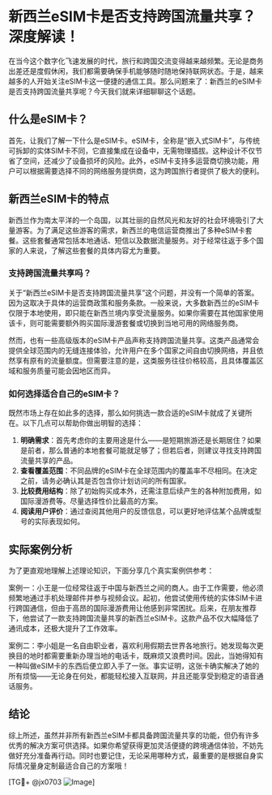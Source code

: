 # 新西兰eSIM卡是否支持跨国流量共享？深度解读！

在当今这个数字化飞速发展的时代，旅行和跨国交流变得越来越频繁。无论是商务出差还是度假休闲，我们都需要确保手机能够随时随地保持联网状态。于是，越来越多的人开始关注eSIM卡这一便捷的通信工具。那么问题来了：新西兰的eSIM卡是否支持跨国流量共享呢？今天我们就来详细聊聊这个话题。

## 什么是eSIM卡？

首先，让我们了解一下什么是eSIM卡。eSIM卡，全称是“嵌入式SIM卡”，与传统可拆卸的实体SIM卡不同，它直接集成在设备中，无需物理插拔。这种设计不仅节省了空间，还减少了设备损坏的风险。此外，eSIM卡支持多运营商切换功能，用户可以根据需要选择不同的网络服务提供商，这为跨国旅行者提供了极大的便利。

## 新西兰eSIM卡的特点

新西兰作为南太平洋的一个岛国，以其壮丽的自然风光和友好的社会环境吸引了大量游客。为了满足这些游客的需求，新西兰的电信运营商推出了多种eSIM卡套餐。这些套餐通常包括本地通话、短信以及数据流量服务。对于经常往返于多个国家的人来说，了解这些套餐的具体内容尤为重要。

### 支持跨国流量共享吗？

关于“新西兰eSIM卡是否支持跨国流量共享”这个问题，并没有一个简单的答案。因为这取决于具体的运营商政策和服务条款。一般来说，大多数新西兰的eSIM卡仅限于本地使用，即只能在新西兰境内享受流量服务。如果你需要在其他国家使用该卡，则可能需要额外购买国际漫游套餐或切换到当地可用的网络服务商。

然而，也有一些高级版本的eSIM卡产品声称支持跨国流量共享。这类产品通常会提供全球范围内的无缝连接体验，允许用户在多个国家之间自由切换网络，并且依然享有原有的流量额度。但需要注意的是，这类服务往往价格较高，且具体覆盖区域和服务质量可能会因地区而异。

### 如何选择适合自己的eSIM卡？

既然市场上存在如此多的选择，那么如何挑选一款合适的eSIM卡就成了关键所在。以下几点可以帮助你做出明智的选择：

1. **明确需求**：首先考虑你的主要用途是什么——是短期旅游还是长期居住？如果是前者，那么普通的本地套餐可能就足够了；但若后者，则建议寻找支持跨国流量共享的产品。
2. **查看覆盖范围**：不同品牌的eSIM卡在全球范围内的覆盖率不尽相同。在决定之前，请务必确认其是否包含你计划访问的所有国家。
3. **比较费用结构**：除了初始购买成本外，还需注意后续产生的各种附加费用，如国际漫游费等。尽量选择性价比最高的方案。
4. **阅读用户评价**：通过查阅其他用户的反馈信息，可以更好地评估某个品牌或型号的实际表现如何。

## 实际案例分析

为了更直观地理解上述理论知识，下面分享几个真实案例供参考：

案例一：小王是一位经常往返于中国与新西兰之间的商人。由于工作需要，他必须频繁地通过手机处理邮件并参与视频会议。起初，他尝试使用传统的实体SIM卡进行跨国通信，但由于高昂的国际漫游费用让他感到非常困扰。后来，在朋友推荐下，他尝试了一款支持跨国流量共享的新西兰eSIM卡。这款产品不仅大幅降低了通讯成本，还极大提升了工作效率。

案例二：李小姐是一名自由职业者，喜欢利用假期去世界各地旅行。她发现每次更换目的地时都需要重新办理当地的电话卡，既麻烦又浪费时间。因此，当她得知有一种叫做eSIM卡的东西后便立即入手了一张。事实证明，这张卡确实解决了她的所有烦恼——无论身在何处，都能轻松接入互联网，并且还能享受到稳定的语音通话服务。

## 结论

综上所述，虽然并非所有新西兰eSIM卡都具备跨国流量共享的功能，但仍有许多优秀的解决方案可供选择。如果你希望获得更加灵活便捷的跨境通信体验，不妨先做好充分准备再行动。同时也要记住，无论采用哪种方式，最重要的是根据自身实际情况量身定制最适合自己的方案哦！

[TG💪+ @jx0703 ![Image](https://github.com/user-attachments/assets/dbca1d08-cadb-493c-b0ec-ad6f7a83f270)]